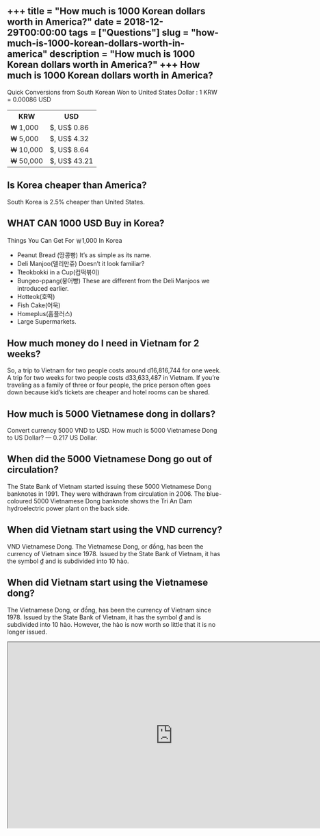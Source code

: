 +++
title = "How much is 1000 Korean dollars worth in America?"
date = 2018-12-29T00:00:00
tags = ["Questions"]
slug = "how-much-is-1000-korean-dollars-worth-in-america"
description = "How much is 1000 Korean dollars worth in America?"
+++
How much is 1000 Korean dollars worth in America?
-------------------------------------------------

Quick Conversions from South Korean Won to United States Dollar : 1 KRW = 0.00086 USD

<table><tr><th>KRW</th><th>USD</th></tr><tr><td>₩ 1,000</td><td>$, US$ 0.86</td></tr><tr><td>₩ 5,000</td><td>$, US$ 4.32</td></tr><tr><td>₩ 10,000</td><td>$, US$ 8.64</td></tr><tr><td>₩ 50,000</td><td>$, US$ 43.21</td></tr></table>

Is Korea cheaper than America?
------------------------------

South Korea is 2.5% cheaper than United States.

WHAT CAN 1000 USD Buy in Korea?
-------------------------------

Things You Can Get For ￦1,000 In Korea

- Peanut Bread (땅콩빵) It’s as simple as its name.
- Deli Manjoo(델리만쥬) Doesn’t it look familiar?
- Tteokbokki in a Cup(컵떡볶이)
- Bungeo-ppang(붕어빵) These are different from the Deli Manjoos we introduced earlier.
- Hotteok(호떡)
- Fish Cake(어묵)
- Homeplus(홈플러스)
- Large Supermarkets.

How much money do I need in Vietnam for 2 weeks?
------------------------------------------------

So, a trip to Vietnam for two people costs around d16,816,744 for one week. A trip for two weeks for two people costs d33,633,487 in Vietnam. If you’re traveling as a family of three or four people, the price person often goes down because kid’s tickets are cheaper and hotel rooms can be shared.

How much is 5000 Vietnamese dong in dollars?
--------------------------------------------

Convert currency 5000 VND to USD. How much is 5000 Vietnamese Dong to US Dollar? — 0.217 US Dollar.

When did the 5000 Vietnamese Dong go out of circulation?
--------------------------------------------------------

The State Bank of Vietnam started issuing these 5000 Vietnamese Dong banknotes in 1991. They were withdrawn from circulation in 2006. The blue-coloured 5000 Vietnamese Dong banknote shows the Tri An Dam hydroelectric power plant on the back side.

When did Vietnam start using the VND currency?
----------------------------------------------

VND Vietnamese Dong. The Vietnamese Dong, or đồng, has been the currency of Vietnam since 1978. Issued by the State Bank of Vietnam, it has the symbol ₫ and is subdivided into 10 hào.

When did Vietnam start using the Vietnamese dong?
-------------------------------------------------

The Vietnamese Dong, or đồng, has been the currency of Vietnam since 1978. Issued by the State Bank of Vietnam, it has the symbol ₫ and is subdivided into 10 hào. However, the hào is now worth so little that it is no longer issued.

<iframe allow="accelerometer; autoplay; clipboard-write; encrypted-media; gyroscope; picture-in-picture" allowfullscreen="" class="__youtube_prefs__  epyt-is-override  no-lazyload" data-no-lazy="1" data-origheight="433" data-origwidth="770" data-skipgform_ajax_framebjll="" height="433" id="_ytid_15362" loading="lazy" src="https://www.youtube.com/embed/Y3ONAkvniWU?enablejsapi=1&autoplay=0&cc_load_policy=0&cc_lang_pref=&iv_load_policy=1&loop=0&modestbranding=0&rel=1&fs=1&playsinline=0&autohide=2&theme=dark&color=red&controls=1&" title="YouTube player" width="770"></iframe>
